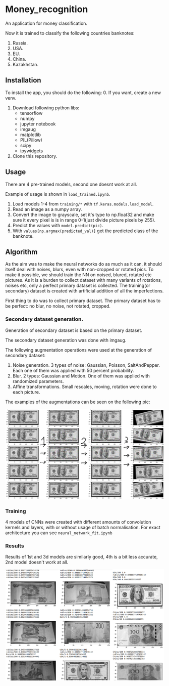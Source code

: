 # Money_recognition

An application for money classification.

Now it is trained to classify the following countries banknotes:
1. Russia.
2. USA.
3. EU.
4. China.
5. Kazakhstan.

## Installation
To install the app, you should do the following:
0. If you want, create a new venv.
1. Download following python libs: 
    * tensorflow
    * numpy
    * jupyter notebook
    * imgaug
    * matplotlib
    * PIL(Pillow)
    * scipy
    * ipywidgets
2. Clone this repository.

## Usage

There are 4 pre-trained models, second one doesnt work at all.

Example of usage is shown in ```load_trained.ipynb```.
1. Load models 1-4 from ```training/*``` with ```tf.keras.models.load_model```.
2. Read an image as a numpy array.
3. Convert the image to grayscale, set it's type to np.float32 and make sure it 
every pixel is is in range 0-1(just divide picture pixels by 255).
4. Predict the values with ```model.predict(pic)```.
5. With ```values[np.argmax(predicted_val)]``` get the predicted class of the banknote.

## Algorithm

As the aim was to make the neural networks do as much as it can, it should itself
deal with noises, blurs, even with non-cropped or rotated pics. To make it possible,
we should train the NN on noised, blured, rotated etc pictures. As it is a burden to
collect dataset with many variants of rotations, noises etc, only a perfect primary 
dataset is collected. The training(or secondary) dataset is created with artificial
addition of all the imperfections.

First thing to do was to collect primary dataset. The primary dataset has to be
perfect: no blur, no noise, not rotated, cropped.  

### Secondary dataset generation.

Generation of secondary dataset is based on the primary dataset. 

The secondary dataset generation was done with imgaug.

The following augmentation operations were used at the generation of secondary dataset:
1. Noise generation. 3 types of noise: Gaussian, Poisson, SaltAndPepper. 
Each one of them was applied with 50 percent probability.
2. Blur. 2 types: Gaussian and Motion. One of them was applied with randomized parameters.
3. Affine transformations. Small rescales, moving, rotation were done to each picture.

The examples of the augmentations can be seen on the following pic:

![](.readme_pics/augmentations.png)

### Training

4 models of CNNs were created with different amounts of convolution kernels and
layers, with or without usage of batch normalisation. For exact architecture you can
see ```neural_network_fit.ipynb```

### Results

Results of 1st and 3d models are similarly good, 4th is a bit less accurate, 2nd model
doesn't work at all.

![](.readme_pics/results.png)